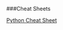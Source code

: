 ###Cheat Sheets

[Python Cheat Sheet](https://s3.amazonaws.com/michael-kennedy/downloads/DM/python_cheat_sheet.pdf)

